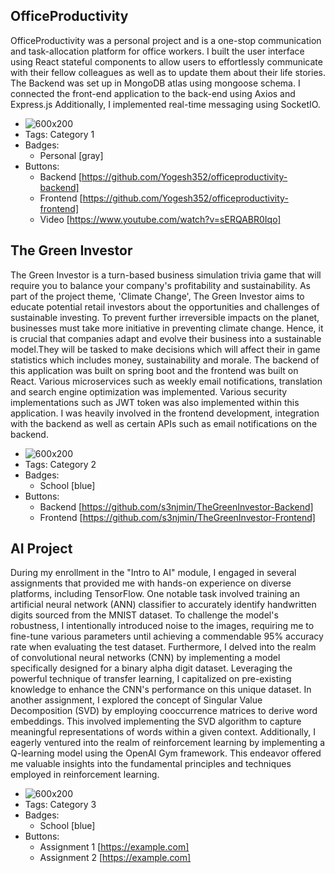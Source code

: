 ## OfficeProductivity
OfficeProductivity was a personal project and is a one-stop communication and task-allocation platform for office workers. I built the user interface using React stateful components to allow users to effortlessly communicate with their fellow colleagues as well as to update them about their life stories. The Backend was set up in MongoDB atlas using mongoose schema. I connected the front-end application to the back-end using Axios and Express.js Additionally, I implemented real-time messaging using SocketIO.
- ![600x200](/assets/OfficeProductivity.jpg)
- Tags: Category 1
- Badges:
  - Personal [gray]
- Buttons:
  - Backend [https://github.com/Yogesh352/officeproductivity-backend]
  - Frontend [https://github.com/Yogesh352/officeproductivity-frontend]
  - Video [https://www.youtube.com/watch?v=sERQABR0Iqo]

## The Green Investor
The Green Investor is a turn-based business simulation trivia game that will require you to balance your company's profitability and sustainability. As part of the project theme, 'Climate Change', The Green Investor aims to educate potential retail investors about the opportunities and challenges of sustainable investing. To prevent further irreversible impacts on the planet, businesses must take more initiative in preventing climate change. Hence, it is crucial that companies adapt and evolve their business into a sustainable model.They will be tasked to make decisions which will affect their in game statistics which includes money, sustainability and morale. The backend of this application was built on spring boot and the frontend was built on React. Various microservices such as weekly email notifications, translation and search engine optimization was implemented. Various security implementations such as JWT token was also implemented within this application. I was heavily involved in the frontend development, integration with the backend as well as certain APIs such as email notifications on the backend.
- ![600x200](/assets/GreenInvestor.jpg)
- Tags: Category 2
- Badges:
  - School [blue]
- Buttons:
  - Backend [https://github.com/s3njmin/TheGreenInvestor-Backend]
  - Frontend [https://github.com/s3njmin/TheGreenInvestor-Frontend]

## AI Project
During my enrollment in the "Intro to AI" module, I engaged in several assignments that provided me with hands-on experience on diverse platforms, including TensorFlow. One notable task involved training an artificial neural network (ANN) classifier to accurately identify handwritten digits sourced from the MNIST dataset. To challenge the model's robustness, I intentionally introduced noise to the images, requiring me to fine-tune various parameters until achieving a commendable 95% accuracy rate when evaluating the test dataset. Furthermore, I delved into the realm of convolutional neural networks (CNN) by implementing a model specifically designed for a binary alpha digit dataset. Leveraging the powerful technique of transfer learning, I capitalized on pre-existing knowledge to enhance the CNN's performance on this unique dataset. In another assignment, I explored the concept of Singular Value Decomposition (SVD) by employing cooccurrence matrices to derive word embeddings. This involved implementing the SVD algorithm to capture meaningful representations of words within a given context. Additionally, I eagerly ventured into the realm of reinforcement learning by implementing a Q-learning model using the OpenAI Gym framework. This endeavor offered me valuable insights into the fundamental principles and techniques employed in reinforcement learning.
- ![600x200](/assets/AI.jpg)
- Tags: Category 3
- Badges:
  - School [blue]
- Buttons:
  - Assignment 1 [https://example.com]
  - Assignment 2   [https://example.com]